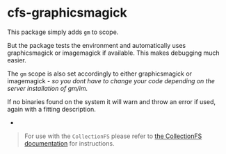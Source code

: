 cfs-graphicsmagick
=========================

This package simply adds `gm` to scope.

But the package tests the environment and automatically uses graphicsmagick or imagemagick if available. This makes debugging much easier.

The `gm` scope is also set accordingly to either graphicsmagick or imagemagick - *so you dont have to change your code depending on the server installation of gm/im.*

If no binaries found on the system it will warn and throw an error if used, again with a fitting description.

-

> For use with the `CollectionFS` please refer to [the CollectionFS documentation](https://github.com/CollectionFS/Meteor-CollectionFS#image-manipulation) for instructions.
